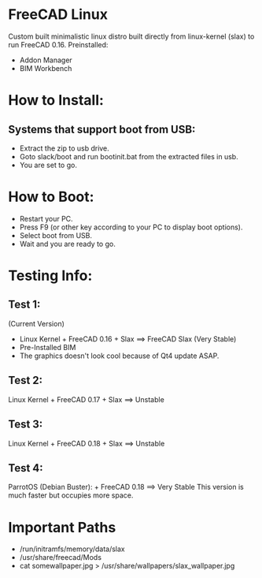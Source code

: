 # FreeCAD Linux

Custom built minimalistic linux distro built directly from linux-kernel (slax) to run FreeCAD 0.16.
Preinstalled:
* Addon Manager
* BIM Workbench

How to Install:
===============
Systems that support boot from USB:
------------------------------------
* Extract the zip to usb drive.
* Goto slack/boot and run bootinit.bat from the extracted files in usb.
* You are set to go.


How to Boot:
============
* Restart your PC.
* Press F9 (or other key according to your PC to display boot options).
* Select boot from USB.
* Wait and you are ready to go.

Testing Info:
=============
Test 1:
-------
(Current Version)
* Linux Kernel + FreeCAD 0.16 + Slax ==> FreeCAD Slax (Very Stable)
* Pre-Installed BIM
* The graphics doesn't look cool because of Qt4 update ASAP.

Test 2:
-------
Linux Kernel + FreeCAD 0.17 + Slax ==> Unstable

Test 3:
-------
Linux Kernel + FreeCAD 0.18 + Slax ==> Unstable

Test 4:
-------
ParrotOS (Debian Buster): + FreeCAD 0.18 ==> Very Stable
This version is much faster but occupies more space.



# Important Paths
* /run/initramfs/memory/data/slax
* /usr/share/freecad/Mods
* cat somewallpaper.jpg > /usr/share/wallpapers/slax_wallpaper.jpg
